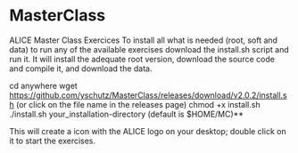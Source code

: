 # MasterClass
ALICE Master Class Exercices
To install all what is needed (root, soft and data) to run any of the available exercises download the install.sh script and run it. 
It will install the adequate root version, download the source code and compile it, and download the data.

cd anywhere
wget https://github.com/yschutz/MasterClass/releases/download/v2.0.2/install.sh (or click on the file name in the releases page)
chmod +x install.sh
./install.sh your_installation-directory (default is $HOME/MC)**

This will create a icon with the ALICE logo on your desktop; double click on it to start the exercises.
